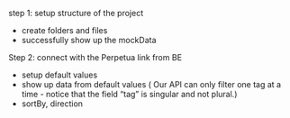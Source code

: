 step 1: setup structure of the project

- create folders and files
- successfully show up the mockData

Step 2: connect with the Perpetua link from BE

- setup default values
- show up data from default values ( Our API can only filter one tag at a time - notice that the field “tag” is singular and not plural.)
- sortBy, direction
